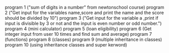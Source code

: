 program 1 ("sum of digits in a number" from newtonschool course)
program 2 ("Get input for the variables name,score and print the name and the score should be divided by 10")
program 3 ("Get input for the variable a ,print if input is divisible by 3 or not and the input is even number or odd number.")
program 4 (mini calculator)
program 5 (loan eligibility)
program 6 (Get integer input from user 10 times and find sum and average)
program 7 (functions)
program 8 (classes)
program 9 (multiple inheritance in classes)
program 10 (using inheritance classes and super kerword)